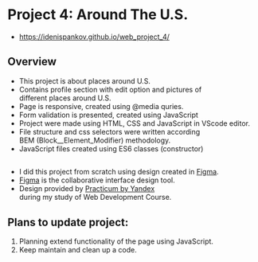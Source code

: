 # Project 4: Around The U.S.
* https://idenispankov.github.io/web_project_4/

## Overview

* This project is about places around U.S.
* Contains profile section with edit option and pictures of  
different places around U.S.
* Page is responsive, created using @media quries.
* Form validation is presented, created using JavaScript
* Project were made using HTML, CSS and JavaScript in VScode editor.
* File structure and css selectors were written according  
BEM (Block__Element_Modifier) methodology.
* JavaScript files created using ES6 classes (constructor)

## 
* I did this project from scratch using design created in [Figma](https://www.figma.com). 
* [Figma](https://www.figma.com) is the collaborative interface design tool. 
* Design provided by [Practicum by Yandex](https://www.practicum.yandex.com)  
during my study of Web Development Course. 


## Plans to update project:

1. Planning extend functionality of the page using JavaScript.
2. Keep maintain and clean up a code.
